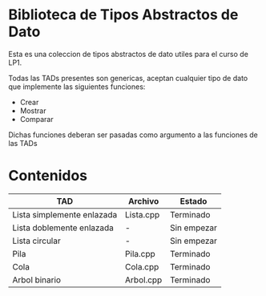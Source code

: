 # Biblioteca de Tipos Abstractos de Dato

Esta es una coleccion de tipos abstractos de dato utiles para el curso de LP1.

Todas las TADs presentes son genericas, aceptan cualquier tipo de dato que implemente las siguientes funciones:

- Crear
- Mostrar
- Comparar

Dichas funciones deberan ser pasadas como argumento a las funciones de las TADs

# Contenidos

| TAD                        | Archivo   | Estado      |
| -------------------------- | --------- | ----------- |
| Lista simplemente enlazada | Lista.cpp | Terminado   |
| Lista doblemente enlazada  | -         | Sin empezar |
| Lista circular             | -         | Sin empezar |
| Pila                       | Pila.cpp  | Terminado   |
| Cola                       | Cola.cpp  | Terminado   |
| Arbol binario              | Arbol.cpp | Terminado   |
